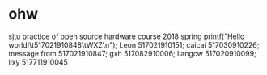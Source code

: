# ohw
sjtu practice of open source hardware course 2018 spring
printf("Hello world!\t517021910848\tWXZ\n");
Leon 517021910151;
caicai 517030910226;
message from 517021910847;
gxh 517082910006;
liangcw 517020910099;
lixy 517711910045
